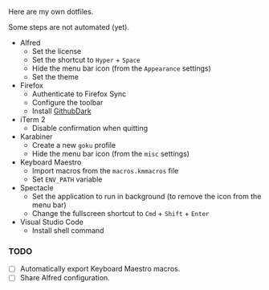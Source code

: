 Here are my own dotfiles.

Some steps are not automated (yet).

- Alfred
  - Set the license
  - Set the shortcut to `Hyper` + `Space`
  - Hide the menu bar icon (from the `Appearance` settings)
  - Set the theme
- Firefox
  - Authenticate to Firefox Sync
  - Configure the toolbar
  - Install [GithubDark](https://github.com/StylishThemes/Github-Dark)
- iTerm 2
  - Disable confirmation when quitting
- Karabiner
  - Create a new `goku` profile
  - Hide the menu bar icon (from the `misc` settings)
- Keyboard Maestro
  - Import macros from the `macros.kmmacros` file
  - Set `ENV_PATH` variable
- Spectacle
  - Set the application to run in background (to remove the icon from the menu bar)
  - Change the fullscreen shortcut to `Cmd` + `Shift` + `Enter`
- Visual Studio Code
  - Install shell command

### TODO

- [ ] Automatically export Keyboard Maestro macros.
- [ ] Share Alfred configuration.
